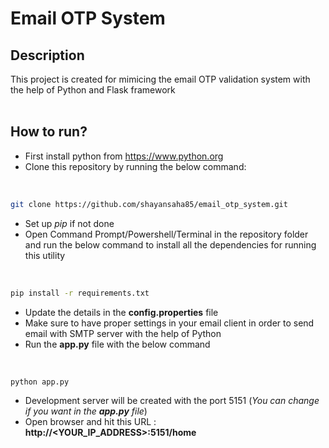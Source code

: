 # Email OTP System

**Description**
--
This project is created for mimicing the email OTP validation system with the help of Python and Flask framework
</br>
<br/>



**How to run?**
--
- First install python from https://www.python.org
- Clone this repository by running the below command:
</br>

```bash
git clone https://github.com/shayansaha85/email_otp_system.git
```
- Set up *pip* if not done
- Open Command Prompt/Powershell/Terminal in the repository folder and run the below command to install all the dependencies for running this utility
</br>

```bash
pip install -r requirements.txt
```
- Update the details in the **config.properties** file
- Make sure to have proper settings in your email client in order to send email with SMTP server with the help of Python
- Run the **app.py** file with the below command
</br>

```bash
python app.py
```
- Development server will be created with the port 5151 (<i>You can change if you want in the **app.py** file</i>)
- Open browser and hit this URL : **http://<YOUR_IP_ADDRESS>:5151/home**
